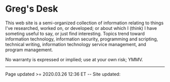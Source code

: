 # Greg's Desk

This web site is a semi-organized collection of information relating to things I've researched, worked on, or developed; or about which I (think) I have someting useful to say, or just find interesting. Topics trend toward information technology, information security, programming and scripting, technical writing, information technology service management, and program management.

No warranty is expressed or implied; use at your own risk; YMMV.

<hr class="tight"><p class="timestamp">Page updated >= 2020.03.26 12:36 ET -- Site updated: <span id="timestamp"></span></p>
<script type='text/javascript'>document.getElementById("timestamp").innerHTML = Date(document.lastModified);</script>
